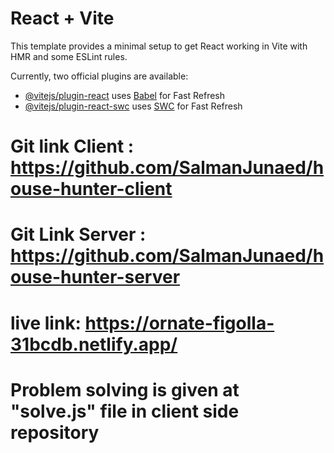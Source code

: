 # React + Vite

This template provides a minimal setup to get React working in Vite with HMR and some ESLint rules.

Currently, two official plugins are available:

- [@vitejs/plugin-react](https://github.com/vitejs/vite-plugin-react/blob/main/packages/plugin-react/README.md) uses [Babel](https://babeljs.io/) for Fast Refresh
- [@vitejs/plugin-react-swc](https://github.com/vitejs/vite-plugin-react-swc) uses [SWC](https://swc.rs/) for Fast Refresh



# Git link Client : https://github.com/SalmanJunaed/house-hunter-client
# Git Link Server : https://github.com/SalmanJunaed/house-hunter-server
# live link:  https://ornate-figolla-31bcdb.netlify.app/

# Problem solving is given at "solve.js" file in client side repository 